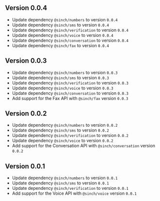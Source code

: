 ## Version 0.0.4
- Update dependency `@sinch/numbers` to version `0.0.4`
- Update dependency `@sinch/sms` to version `0.0.4`
- Update dependency `@sinch/verification` to version `0.0.4`
- Update dependency `@sinch/voice` to version `0.0.4`
- Update dependency `@sinch/conversation` to version `0.0.4`
- Update dependency `@sinch/fax` to version `0.0.4`

## Version 0.0.3
- Update dependency `@sinch/numbers` to version `0.0.3`
- Update dependency `@sinch/sms` to version `0.0.3`
- Update dependency `@sinch/verification` to version `0.0.3`
- Update dependency `@sinch/voice` to version `0.0.3`
- Update dependency `@sinch/conversation` to version `0.0.3`
- Add support for the Fax API with `@sinch/fax` version `0.0.3`

## Version 0.0.2
- Update dependency `@sinch/numbers` to version `0.0.2`
- Update dependency `@sinch/sms` to version `0.0.2`
- Update dependency `@sinch/verification` to version `0.0.2`
- Update dependency `@sinch/voice` to version `0.0.2`
- Add support for the Conversation API with `@sinch/conversation` version `0.0.2`

## Version 0.0.1
 - Update dependency `@sinch/numbers` to version `0.0.1`
 - Update dependency `@sinch/sms` to version `0.0.1`
 - Update dependency `@sinch/verification` to version `0.0.1`
 - Add support for the Voice API with `@sinch/voice` version `0.0.1`
